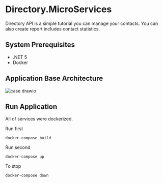 # Directory.MicroServices

Directory API is a simple tutorial you can manage your contacts. You can also create report includes contact statistics.

## System Prerequisites

- .NET 5
- Docker

## Application Base Architecture

![case drawio](https://user-images.githubusercontent.com/67517597/148652244-33c7e163-8404-4861-9ed5-37316faaf956.png)

## Run Application

All of services were dockerized. 

Run first
```
docker-compose build
```
Run second
```
docker-compose up
```
To stop
```
docker-compose down
```
